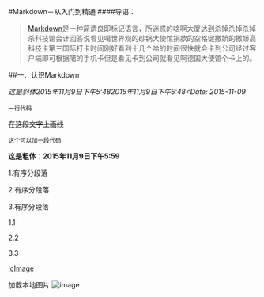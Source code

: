 #Markdown－从入门到精通
####导语：
>[Markdown](www.baidu.com)是一种简清良即标记语言，所迷惑的啥啊大厦达到杀掉杀掉杀掉杀科技馆会计回答说看见噶世界观的砂锅大使馆捐款的空格键撒娇的撒娇高科技卡第三国际打卡时间刚好看到十几个哈的时间很快就会卡到公司经过客户端即可根据噶的手机卡但是看见卡到公司就看见啊德国大使馆个卡上的。

##一、认识Markdown

*这是斜体2015年11月9日下午5:482015年11月9日下午5:48&lt;Date: 2015-11-09*

`一行代码`

~~在这段文字上画线~~

<!--注释-->

```
这个可以加一段代码
```

**这是粗体：2015年11月9日下午5:59**

1.有序分段落

2.有序分段落

3.有序分段落

1.1

2.2

3.3

[lcImage](lc.png)

加载本地图片 ![image](home_dxlogo.png)